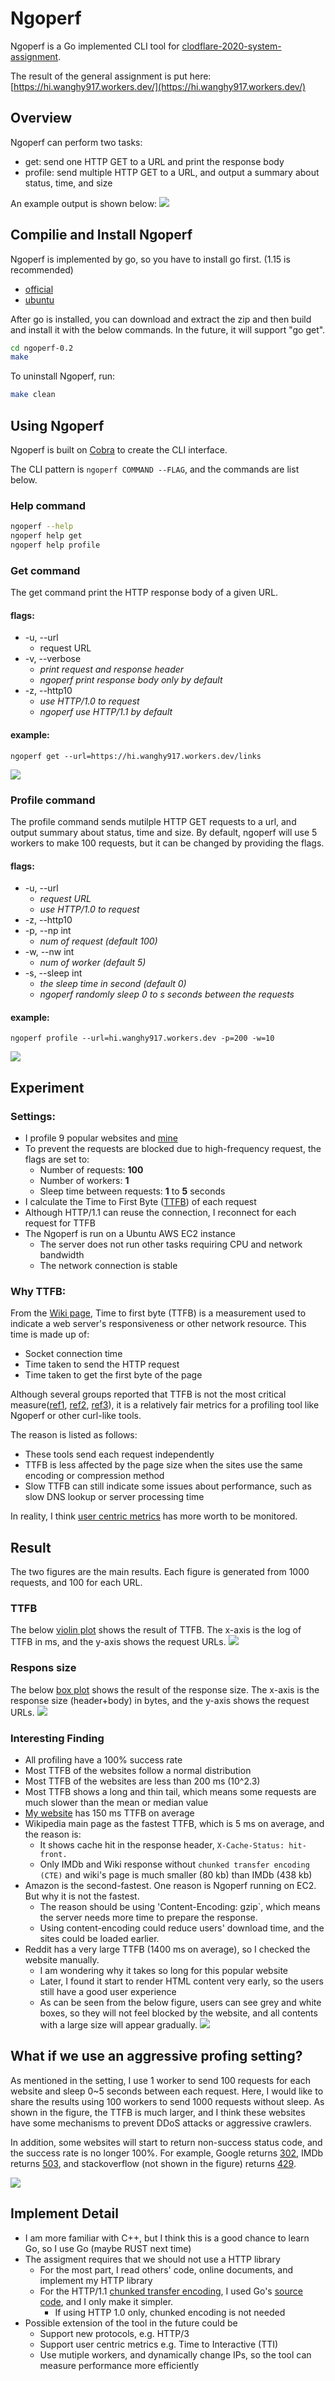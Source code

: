 
# Ngoperf
Ngoperf is a Go implemented CLI tool for [clodflare-2020-system-assignment](https://github.com/cloudflare-hiring/cloudflare-2020-systems-engineering-assignment).

The result of the general assignment is put here: 
[https://hi.wanghy917.workers.dev/](https://hi.wanghy917.workers.dev/)

## Overview
Ngoperf can perform two tasks:
- get: send one HTTP GET to a URL and print the response body
- profile: send multiple HTTP GET to a URL, and output a summary about status, time, and size

An example output is shown below:
![](https://i.imgur.com/E9WZyfp.png)



## Compilie and Install Ngoperf
Ngoperf is implemented by go, so you have to install go first. (1.15 is recommended)
- [official](https://golang.org/dl/)
- [ubuntu](https://github.com/golang/go/wiki/Ubuntu)



After go is installed,  you can download and extract the zip and then build and install it with the below commands. In the future, it will support "go get".
```bash
cd ngoperf-0.2  
make
```

To uninstall Ngoperf, run:
```bash
make clean
```

## Using Ngoperf
Ngoperf is built on [Cobra](https://github.com/spf13/cobra) to create the CLI interface.

The CLI pattern is `ngoperf COMMAND --FLAG`, and the commands are list below.
### Help command
```bash
ngoperf --help
ngoperf help get
ngoperf help profile
```
### Get command
The get command print the HTTP response body of a given URL.
#### flags:
*   -u, --url
    *   request URL
*   -v, --verbose
    *   *print request and response header*
    *   *ngoperf print response body only by default*
*   -z, --http10
    *   *use HTTP/1.0 to request*
    *   *ngoperf use HTTP/1.1 by default*
#### example:
```
ngoperf get --url=https://hi.wanghy917.workers.dev/links
```
![](https://i.imgur.com/vOgQo5v.png)

### Profile command
The profile command sends mutilple HTTP GET requests to a url, and output summary about status, time and size. By default, ngoperf will use 5 workers to make 100 requests, but it can be changed by providing the flags.
#### flags:
*   -u, --url
    *   *request URL*
    *   *use HTTP/1.0 to request*
*   -z, --http10
*   -p, --np int
    *   *num of request (default 100)*
*   -w, --nw int
    *   *num of worker (default 5)*
*   -s, --sleep int
    *  *the sleep time in second (default 0)*
    *  *ngoperf randomly sleep 0 to s seconds between the requests*

#### example:
```
ngoperf profile --url=hi.wanghy917.workers.dev -p=200 -w=10
```
![](https://i.imgur.com/2TzlZZB.png)

## Experiment
### Settings:
* I profile 9 popular websites and [mine](https://hi.wanghy917.workers.dev/)
* To prevent the requests are blocked due to high-frequency request, the flags are set to: 
    * Number of requests: **100**
    * Number of workers: **1**
    * Sleep time between requests: **1** to **5** seconds
* I calculate the Time to First Byte ([TTFB](https://en.wikipedia.org/wiki/Time_to_first_byte)) of each request
* Although HTTP/1.1 can reuse the connection, I reconnect for each request for TTFB
* The Ngoperf is run on a Ubuntu AWS EC2 instance
    * The server does not run other tasks requiring CPU and network bandwidth
    * The network connection is stable

### Why TTFB:
From the [Wiki page](https://en.wikipedia.org/wiki/Time_to_first_byte),
Time to first byte (TTFB) is a measurement used to indicate a web server's responsiveness or other network resource. This time is made up of:
* Socket connection time
* Time taken to send the HTTP request
* Time taken to get the first byte of the page

Although several groups reported that TTFB is not the most critical measure([ref1](https://blog.cloudflare.com/ttfb-time-to-first-byte-considered-meaningles/), [ref2](https://blog.nexcess.net/time-to-first-byte-ttfb/), [ref3](https://www.littlebizzy.com/blog/ttfb-meaningless)), it is a relatively fair metrics for a profiling tool like Ngoperf or other curl-like tools.

The reason is listed as follows:
* These tools send each request independently
* TTFB is less affected by the page size when the sites use the same encoding or compression method
* Slow TTFB can still indicate some issues about performance, such as slow DNS lookup or server processing time

In reality, I think [user centric metrics](https://web.dev/user-centric-performance-metrics/) has more worth to be monitored.

## Result
The two figures are the main results. Each figure is generated from 1000 requests, and 100 for each URL.
###  TTFB
The below [violin plot](https://en.wikipedia.org/wiki/Violin_plot) shows the result of TTFB. The x-axis is the log of TTFB in ms, and the y-axis shows the request URLs.
![](https://i.imgur.com/JbBT8sa.png)
### Respons size
The below [box plot](https://en.wikipedia.org/wiki/Box_plot) shows the result of the response size. The x-axis is the response size (header+body) in bytes, and the y-axis shows the request URLs.
![](https://i.imgur.com/AJgMcmR.png)


### Interesting Finding
* All profiling have a 100% success rate
* Most TTFB of the websites follow a normal distribution
* Most TTFB of the websites are less than 200 ms (10^2.3)
* Most TTFB shows a long and thin tail, which means some requests are much slower than the mean or median value
* [My website](https://hi.wanghy917.workers.dev/) has 150 ms TTFB on average 
* Wikipedia main page as the fastest TTFB, which is 5 ms on average, and the reason is:
    * It shows cache hit in the response header, `X-Cache-Status: hit-front.`
    * Only IMDb and Wiki response without `chunked transfer encoding (CTE)` and wiki's page is much smaller (80 kb) than IMDb (438 kb)
* Amazon is the second-fastest. One reason is Ngoperf running on EC2. But why it is not the fastest.
    * The reason should be using 'Content-Encoding: gzip`, which means the server needs more time to prepare the response.
   * Using content-encoding could reduce users' download time, and the sites could be loaded earlier.
* Reddit has a very large TTFB (1400 ms on average), so I checked the website manually.
    * I am wondering why it takes so long for this popular website
    * Later, I found it start to render HTML content very early, so the users still have a good user experience
    * As can be seen from the below figure, users can see grey and white boxes, so they will not feel blocked by the website, and all contents with a large size will appear gradually.
![](https://i.imgur.com/ubVula9.png)


## What if we use an aggressive profing setting?
As mentioned in the setting, I use 1 worker to send 100 requests for each website and sleep 0~5 seconds between each request. Here, I would like to share the results using 100 workers to send 1000 requests without sleep. As shown in the figure, the TTFB is much larger, and I think these websites have some mechanisms to prevent DDoS attacks or aggressive crawlers. 

In addition, some websites will start to return non-success status code, and the success rate is no longer 100%. For example, Google returns [302](https://developer.mozilla.org/en-US/docs/Web/HTTP/Status/302), IMDb returns [503](https://developer.mozilla.org/en-US/docs/Web/HTTP/Status/503), and stackoverflow (not shown in the figure) returns [429](https://developer.mozilla.org/en-US/docs/Web/HTTP/Status/429).

![](https://i.imgur.com/eDevCi7.png)

## Implement Detail
* I am more familiar with C++, but I think this is a good chance to learn Go, so I use Go (maybe RUST next time)
* The assigment requires that we should not use a HTTP library
    * For the most part, I read others' code, online documents, and implement my HTTP library
    * For the HTTP/1.1 [chunked transfer encoding](https://developer.mozilla.org/en-US/docs/Web/HTTP/Headers/Transfer-Encoding), I used Go's [source code](https://golang.org/src/net/http/internal/chunked.go), and I only make it simpler.
        * If using HTTP 1.0 only, chunked encoding is not needed 
* Possible extension of the tool in the future could be
    * Support new protocols, e.g. HTTP/3
    * Support user centric metrics e.g. Time to Interactive (TTI)
    * Use mutiple workers, and dynamically change IPs, so the tool can measure performance more efficiently
